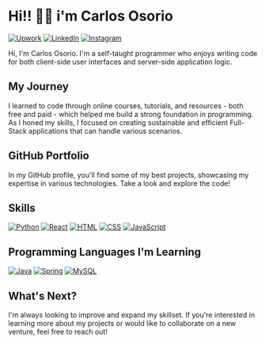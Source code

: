 # Hi!! 👋🏻 i'm Carlos Osorio

[![Upwork][Upwork-badge]][Upwork-url] 
[![LinkedIn][LinkedIn-badge]][LinkedIn-url]
[![Instagram][Instagram-badge]][Instagram-url]



Hi, I'm Carlos Osorio. I'm a self-taught programmer who enjoys writing 
code for both client-side user interfaces and server-side application 
logic.

## **My Journey**

I learned to code through online courses, tutorials, and resources - both 
free and paid - which helped me build a strong foundation in programming. 
As I honed my skills, I focused on creating sustainable and efficient 
Full-Stack applications that can handle various scenarios.

## **GitHub Portfolio**

In my GitHub profile, you'll find some of my best projects, showcasing my 
expertise in various technologies. Take a look and explore the code!

## Skills

[![Python][Python-badge]][Python-url]
[![React][React-badge]][React-url]
[![HTML][HTML-badge]][HTML-url]
[![CSS][CSS-badge]][CSS-url]
[![JavaScript][JavaScript-badge]][JavaScript-url]

## Programming Languages I'm Learning

[![Java][Java-badge]][Java-url]
[![Spring][Spring-badge]][Spring-url]
[![MySQL][MySQL-badge]][MySQL-url]

## **What's Next?**

I'm always looking to improve and expand my skillset. If you're interested 
in learning more about my projects or would like to collaborate on a new 
venture, feel free to reach out!


[Upwork-badge]: https://img.shields.io/badge/Upwork-6fda44?style=for-the-badge&logo=upwork&logoColor=white
[Upwork-url]: https://www.upwork.com/freelancers/~01093075254cf375b0
[LinkedIn-badge]: https://img.shields.io/badge/LinkedIn-0A66C2?style=for-the-badge&logo=linkedin&logoColor=white
[LinkedIn-url]: https://www.linkedin.com/in/carlos-osorio-a6967b2a6/
[Instagram-badge]: https://img.shields.io/badge/Instagram-E4405F?style=for-the-badge&logo=instagram&logoColor=white
[Instagram-url]: https://www.instagram.com/xlceor/

[Python-badge]: https://img.shields.io/badge/Python-3776AB?style=for-the-badge&logo=python&logoColor=white
[Python-url]: https://www.python.org/
[React-badge]: https://img.shields.io/badge/React-20232A?style=for-the-badge&logo=react&logoColor=61DAFB
[React-url]: https://reactjs.org/
[HTML-badge]: https://img.shields.io/badge/HTML5-E34F26?style=for-the-badge&logo=html5&logoColor=white
[HTML-url]: https://developer.mozilla.org/en-US/docs/Web/HTML
[CSS-badge]: https://img.shields.io/badge/CSS3-1572B6?style=for-the-badge&logo=css3&logoColor=white
[CSS-url]: https://developer.mozilla.org/en-US/docs/Web/CSS
[JavaScript-badge]: https://img.shields.io/badge/JavaScript-F7DF1E?style=for-the-badge&logo=javascript&logoColor=black
[JavaScript-url]: https://developer.mozilla.org/en-US/docs/Web/JavaScript

[Java-badge]: https://img.shields.io/badge/Java-007396?style=for-the-badge&logo=java&logoColor=white
[Java-url]: https://www.oracle.com/java/
[Spring-badge]: https://img.shields.io/badge/Spring-6DB33F?style=for-the-badge&logo=spring&logoColor=white
[Spring-url]: https://spring.io/
[MySQL-badge]: https://img.shields.io/badge/MySQL-4479A1?style=for-the-badge&logo=mysql&logoColor=white
[MySQL-url]: https://www.mysql.com/
